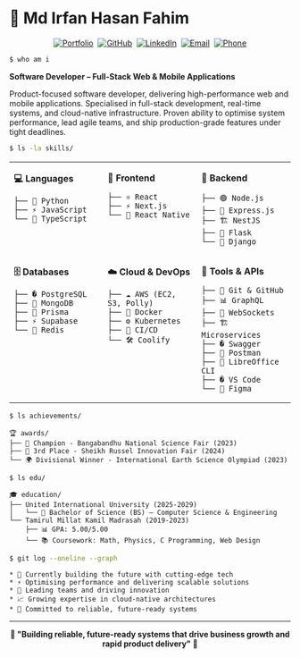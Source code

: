 # 🚀 Md Irfan Hasan Fahim
<div align="center">

[![Portfolio](https://img.shields.io/badge/🌐_Portfolio-ffffff?style=for-the-badge&logo=google-chrome&logoColor=black)](https://irfanhasan.vercel.app) 
[![GitHub](https://img.shields.io/badge/💻_GitHub-ffffff?style=for-the-badge&logo=github&logoColor=black)](https://github.com/mihf05) 
[![LinkedIn](https://img.shields.io/badge/💼_LinkedIn-ffffff?style=for-the-badge&logo=linkedin&logoColor=black)](https://linkedin.com/in/mihf05) 
[![Email](https://img.shields.io/badge/📧_Email-ffffff?style=for-the-badge&logo=gmail&logoColor=black)](mailto:irfanhasan@kanect.live) 
[![Phone](https://img.shields.io/badge/📱_Phone-ffffff?style=for-the-badge&logo=phone&logoColor=black)](tel:+8801341601713)

</div>



```bash
$ who am i
```
**Software Developer – Full-Stack Web & Mobile Applications**

Product-focused software developer, delivering high-performance web and mobile applications. Specialised in full-stack development, real-time systems, and cloud-native infrastructure. Proven ability to optimise system performance, lead agile teams, and ship production-grade features under tight deadlines.


```bash
$ ls -la skills/
```

<div align="center">

<table>
<tr>
<td valign="top" width="33%">

**💻 Languages**
```
├── 🐍 Python
├── ⚡ JavaScript
└── 🔵 TypeScript
```

</td>
<td valign="top" width="33%">

**🎨 Frontend**
```
├── ⚛️ React
├── ⚡ Next.js
└── 📱 React Native
```

</td>
<td valign="top" width="33%">

**🚀 Backend**
```
├── 🟢 Node.js
├── 🚀 Express.js
├── 🏗️ NestJS
├── 🐍 Flask
└── 🐍 Django
```

</td>
</tr>
<tr>
<td valign="top" width="33%">

**🗄️ Databases**
```
├── � PostgreSQL
├── 🍃 MongoDB
├── 🔺 Prisma
├── ⚡ Supabase
└── 🔴 Redis
```

</td>
<td valign="top" width="33%">

**☁️ Cloud & DevOps**
```
├── ☁️ AWS (EC2, S3, Polly)
├── 🚢 Docker
├── ⚙️ Kubernetes
├── 🔄 CI/CD
└── 🛠️ Coolify
```

</td>
<td valign="top" width="33%">

**🔧 Tools & APIs**
```
├── 📝 Git & GitHub
├── 📊 GraphQL
├── 🔌 WebSockets
├── 🏗️ Microservices
├── � Swagger
├── 🧪 Postman
├── 📄 LibreOffice CLI
├── � VS Code
└── 🎨 Figma
```

</td>
</tr>
</table>

</div>


```bash
$ ls achievements/
```

```
🏆 awards/
├── 🥇 Champion - Bangabandhu National Science Fair (2023)
├── 🥉 3rd Place - Sheikh Russel Innovation Fair (2024)
└── 🌍 Divisional Winner - International Earth Science Olympiad (2023)
```
```bash
$ ls edu/
```
```
🎓 education/
├── United International University (2025-2029)
│   └── 🎯 Bachelor of Science (BS) – Computer Science & Engineering
└── Tamirul Millat Kamil Madrasah (2019-2023)
    ├── 📊 GPA: 5.00/5.00
    └── 📚 Coursework: Math, Physics, C Programming, Web Design

```

```bash
$ git log --oneline --graph
```

```
* 🚀 Currently building the future with cutting-edge tech
* ⚡ Optimising performance and delivering scalable solutions  
* 🌟 Leading teams and driving innovation
* 📈 Growing expertise in cloud-native architectures
* 🎯 Committed to reliable, future-ready systems
```

---

<div align="center">

**💫 "Building reliable, future-ready systems that drive business growth and rapid product delivery" 💫**

</div>
